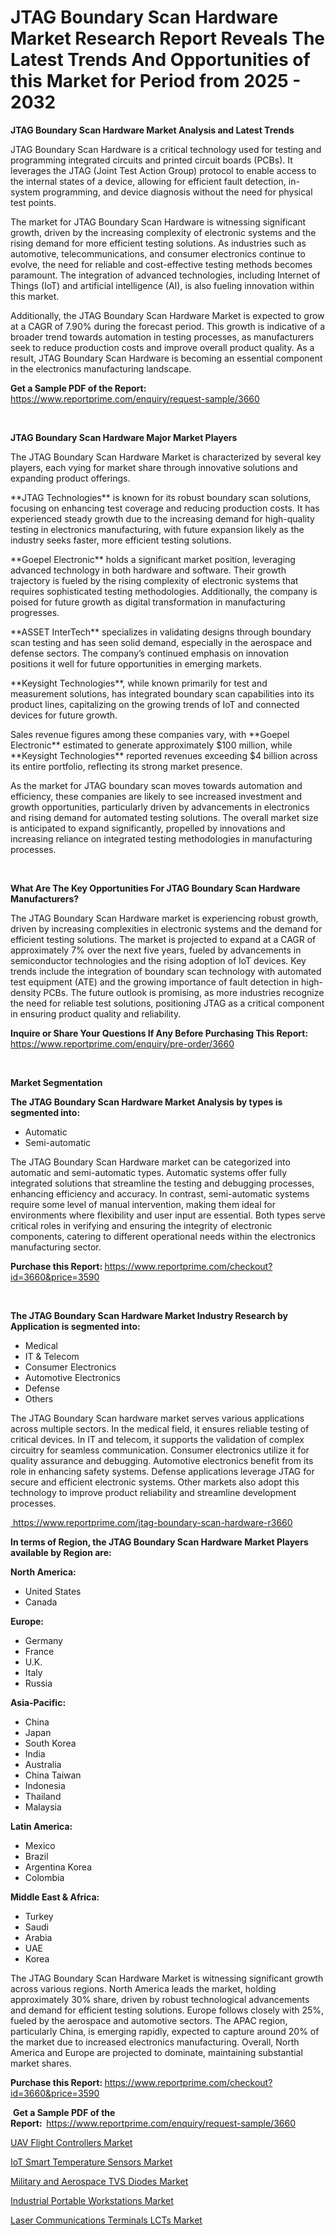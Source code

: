 <p><h1>JTAG Boundary Scan Hardware Market Research Report Reveals The Latest Trends And Opportunities of this Market for Period from 2025 - 2032</h1></p><p><strong>JTAG Boundary Scan Hardware Market Analysis and Latest Trends</strong></p>
<p><p>JTAG Boundary Scan Hardware is a critical technology used for testing and programming integrated circuits and printed circuit boards (PCBs). It leverages the JTAG (Joint Test Action Group) protocol to enable access to the internal states of a device, allowing for efficient fault detection, in-system programming, and device diagnosis without the need for physical test points.</p><p>The market for JTAG Boundary Scan Hardware is witnessing significant growth, driven by the increasing complexity of electronic systems and the rising demand for more efficient testing solutions. As industries such as automotive, telecommunications, and consumer electronics continue to evolve, the need for reliable and cost-effective testing methods becomes paramount. The integration of advanced technologies, including Internet of Things (IoT) and artificial intelligence (AI), is also fueling innovation within this market.</p><p>Additionally, the JTAG Boundary Scan Hardware Market is expected to grow at a CAGR of 7.90% during the forecast period. This growth is indicative of a broader trend towards automation in testing processes, as manufacturers seek to reduce production costs and improve overall product quality. As a result, JTAG Boundary Scan Hardware is becoming an essential component in the electronics manufacturing landscape.</p></p>
<p><strong>Get a Sample PDF of the Report:&nbsp;</strong> <a href="https://www.reportprime.com/enquiry/request-sample/3660?utm_campaign=1906&utm_medium=2&utm_source=Github&utm_content=ia&utm_term=18032025&utm_id=jtag-boundary-scan-hardware">https://www.reportprime.com/enquiry/request-sample/3660</a></p>
<p>&nbsp;</p>
<p><strong>JTAG Boundary Scan Hardware Major Market Players</strong></p>
<p><p>The JTAG Boundary Scan Hardware Market is characterized by several key players, each vying for market share through innovative solutions and expanding product offerings. </p><p>**JTAG Technologies** is known for its robust boundary scan solutions, focusing on enhancing test coverage and reducing production costs. It has experienced steady growth due to the increasing demand for high-quality testing in electronics manufacturing, with future expansion likely as the industry seeks faster, more efficient testing solutions.</p><p>**Goepel Electronic** holds a significant market position, leveraging advanced technology in both hardware and software. Their growth trajectory is fueled by the rising complexity of electronic systems that requires sophisticated testing methodologies. Additionally, the company is poised for future growth as digital transformation in manufacturing progresses.</p><p>**ASSET InterTech** specializes in validating designs through boundary scan testing and has seen solid demand, especially in the aerospace and defense sectors. The company’s continued emphasis on innovation positions it well for future opportunities in emerging markets.</p><p>**Keysight Technologies**, while known primarily for test and measurement solutions, has integrated boundary scan capabilities into its product lines, capitalizing on the growing trends of IoT and connected devices for future growth.</p><p>Sales revenue figures among these companies vary, with **Goepel Electronic** estimated to generate approximately $100 million, while **Keysight Technologies** reported revenues exceeding $4 billion across its entire portfolio, reflecting its strong market presence. </p><p>As the market for JTAG boundary scan moves towards automation and efficiency, these companies are likely to see increased investment and growth opportunities, particularly driven by advancements in electronics and rising demand for automated testing solutions. The overall market size is anticipated to expand significantly, propelled by innovations and increasing reliance on integrated testing methodologies in manufacturing processes.</p></p>
<p>&nbsp;</p>
<p><strong>What Are The Key Opportunities For JTAG Boundary Scan Hardware Manufacturers?</strong></p>
<p><p>The JTAG Boundary Scan Hardware market is experiencing robust growth, driven by increasing complexities in electronic systems and the demand for efficient testing solutions. The market is projected to expand at a CAGR of approximately 7% over the next five years, fueled by advancements in semiconductor technologies and the rising adoption of IoT devices. Key trends include the integration of boundary scan technology with automated test equipment (ATE) and the growing importance of fault detection in high-density PCBs. The future outlook is promising, as more industries recognize the need for reliable test solutions, positioning JTAG as a critical component in ensuring product quality and reliability.</p></p>
<p><strong>Inquire or Share Your Questions If Any Before Purchasing This Report:</strong> <a href="https://www.reportprime.com/enquiry/pre-order/3660?utm_campaign=1906&utm_medium=2&utm_source=Github&utm_content=ia&utm_term=18032025&utm_id=jtag-boundary-scan-hardware">https://www.reportprime.com/enquiry/pre-order/3660</a></p>
<p>&nbsp;</p>
<p><strong>Market Segmentation</strong></p>
<p><strong>The JTAG Boundary Scan Hardware Market Analysis by types is segmented into:</strong></p>
<p><ul><li>Automatic</li><li>Semi-automatic</li></ul></p>
<p><p>The JTAG Boundary Scan Hardware market can be categorized into automatic and semi-automatic types. Automatic systems offer fully integrated solutions that streamline the testing and debugging processes, enhancing efficiency and accuracy. In contrast, semi-automatic systems require some level of manual intervention, making them ideal for environments where flexibility and user input are essential. Both types serve critical roles in verifying and ensuring the integrity of electronic components, catering to different operational needs within the electronics manufacturing sector.</p></p>
<p><strong>Purchase this Report:&nbsp;</strong><a href="https://www.reportprime.com/checkout?id=3660&price=3590&utm_campaign=1906&utm_medium=2&utm_source=Github&utm_content=ia&utm_term=18032025&utm_id=jtag-boundary-scan-hardware">https://www.reportprime.com/checkout?id=3660&price=3590</a></p>
<p>&nbsp;</p>
<p><strong>The JTAG Boundary Scan Hardware Market Industry Research by Application is segmented into:</strong></p>
<p><ul><li>Medical</li><li>IT & Telecom</li><li>Consumer Electronics</li><li>Automotive Electronics</li><li>Defense</li><li>Others</li></ul></p>
<p><p>The JTAG Boundary Scan hardware market serves various applications across multiple sectors. In the medical field, it ensures reliable testing of critical devices. In IT and telecom, it supports the validation of complex circuitry for seamless communication. Consumer electronics utilize it for quality assurance and debugging. Automotive electronics benefit from its role in enhancing safety systems. Defense applications leverage JTAG for secure and efficient electronic systems. Other markets also adopt this technology to improve product reliability and streamline development processes.</p></p>
<p><a href="https://www.reportprime.com/jtag-boundary-scan-hardware-r3660?utm_campaign=1906&utm_medium=2&utm_source=Github&utm_content=ia&utm_term=18032025&utm_id=jtag-boundary-scan-hardware">&nbsp;https://www.reportprime.com/jtag-boundary-scan-hardware-r3660</a></p>
<p><strong>In terms of Region, the JTAG Boundary Scan Hardware Market Players available by Region are:</strong></p>
<p>
    <p> <strong> North America: </strong>
        <ul>
            <li>United States</li>
            <li>Canada</li>
        </ul>
        </p> 
    <p> <strong> Europe: </strong>
        <ul>
            <li>Germany</li>
            <li>France</li>
            <li>U.K.</li>
            <li>Italy</li>
            <li>Russia</li>
        </ul>
        </p> 
    <p> <strong> Asia-Pacific: </strong>
        <ul>
            <li>China</li>
            <li>Japan</li>
            <li>South Korea</li>
            <li>India</li>
            <li>Australia</li>
            <li>China Taiwan</li>
            <li>Indonesia</li>
            <li>Thailand</li>
            <li>Malaysia</li>
        </ul>
        </p> 
    <p> <strong> Latin America: </strong>
        <ul>
            <li>Mexico</li>
            <li>Brazil</li>
            <li>Argentina Korea</li>
            <li>Colombia</li>
        </ul>
        </p> 
    <p> <strong> Middle East & Africa: </strong>
        <ul>
            <li>Turkey</li>
            <li>Saudi</li>
            <li>Arabia</li>
            <li>UAE</li>
            <li>Korea</li>
        </ul>
    </p>
    </p>
<p><p>The JTAG Boundary Scan Hardware Market is witnessing significant growth across various regions. North America leads the market, holding approximately 30% share, driven by robust technological advancements and demand for efficient testing solutions. Europe follows closely with 25%, fueled by the aerospace and automotive sectors. The APAC region, particularly China, is emerging rapidly, expected to capture around 20% of the market due to increased electronics manufacturing. Overall, North America and Europe are projected to dominate, maintaining substantial market shares.</p></p>
<p><strong>Purchase this Report: </strong><a href="https://www.reportprime.com/checkout?id=3660&price=3590&utm_campaign=1906&utm_medium=2&utm_source=Github&utm_content=ia&utm_term=18032025&utm_id=jtag-boundary-scan-hardware">https://www.reportprime.com/checkout?id=3660&price=3590</a></p>
<p>&nbsp;<strong>Get a Sample PDF of the Report:&nbsp;&nbsp;</strong><a href="https://www.reportprime.com/enquiry/request-sample/3660?utm_campaign=1906&utm_medium=2&utm_source=Github&utm_content=ia&utm_term=18032025&utm_id=jtag-boundary-scan-hardware">https://www.reportprime.com/enquiry/request-sample/3660</a></p>
<p><strong></strong></p>
<p><p><a href="https://github.com/phephezxnf/Market-Research-Report-List-1/blob/main/uav-flight-controllers-market.md?utm_campaign=1906&utm_medium=2&utm_source=Github&utm_content=ia&utm_term=18032025&utm_id=jtag-boundary-scan-hardware">UAV Flight Controllers Market</a></p><p><a href="https://github.com/chkrselia/Market-Research-Report-List-1/blob/main/iot-smart-temperature-sensors-market.md?utm_campaign=1906&utm_medium=2&utm_source=Github&utm_content=ia&utm_term=18032025&utm_id=jtag-boundary-scan-hardware">IoT Smart Temperature Sensors Market</a></p><p><a href="https://github.com/iroldilom/Market-Research-Report-List-1/blob/main/military-and-aerospace-tvs-diodes-market.md?utm_campaign=1906&utm_medium=2&utm_source=Github&utm_content=ia&utm_term=18032025&utm_id=jtag-boundary-scan-hardware">Military and Aerospace TVS Diodes Market</a></p><p><a href="https://github.com/lizamflotow/Market-Research-Report-List-1/blob/main/industrial-portable-workstations-market.md?utm_campaign=1906&utm_medium=2&utm_source=Github&utm_content=ia&utm_term=18032025&utm_id=jtag-boundary-scan-hardware">Industrial Portable Workstations Market</a></p><p><a href="https://github.com/watzondechao/Market-Research-Report-List-1/blob/main/laser-communications-terminals-lcts-market.md?utm_campaign=1906&utm_medium=2&utm_source=Github&utm_content=ia&utm_term=18032025&utm_id=jtag-boundary-scan-hardware">Laser Communications Terminals LCTs Market</a></p></p>
